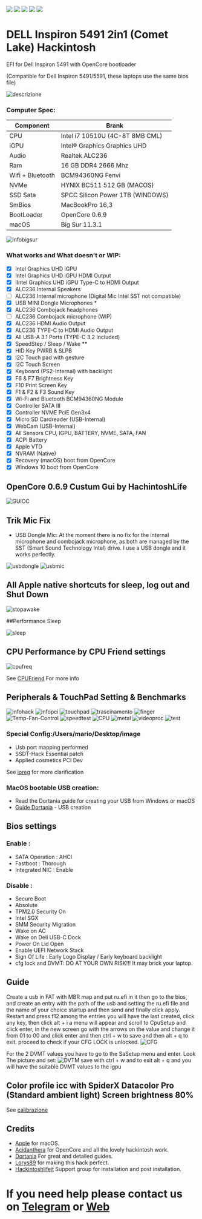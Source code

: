 [![](https://img.shields.io/badge/Gitter%20HL%20Community-Chat-informational?style=flat&logo=gitter&logoColor=white&color=ed1965)](https://gitter.im/Hackintosh-Life-IT/community)
[![](https://img.shields.io/badge/EFI-Release-informational?style=flat&logo=apple&logoColor=white&color=9debeb)](https://github.com/Speeedo83/Dell-Inspiron-5491-2in1-Hakintosh/releases)
[![](https://img.shields.io/badge/Telegram-HackintoshLifeIT-informational?style=flat&logo=telegram&logoColor=white&color=5fb659)](https://t.me/HackintoshLife_it)
[![](https://img.shields.io/badge/Facebook-HackintoshLifeIT-informational?style=flat&logo=facebook&logoColor=white&color=3a4dc9)](https://www.facebook.com/hackintoshlife/)
[![](https://img.shields.io/badge/Instagram-HackintoshLifeIT-informational?style=flat&logo=instagram&logoColor=white&color=8a178a)](https://www.instagram.com/hackintoshlife.it_official/)

# DELL Inspiron 5491 2in1 (Comet Lake) Hackintosh

EFI for Dell Inspiron 5491 with OpenCore bootloader

(Compatible for Dell Inspiron 5491/5591, these laptops use the same bios file)

![descrizione](./Screenshot/pc.png)


### Computer Spec:

| Component        | Brank                              |
| ---------------- | ---------------------------------- |
| CPU              | Intel i7 10510U (4C-8T 8MB CML)    |
| iGPU             | Intel® Graphics Graphics UHD       |
| Audio            | Realtek ALC236                     |
| Ram              | 16 GB DDR4 2666 Mhz                |
| Wifi + Bluetooth | BCM94360NG Fenvi                   |
| NVMe             | HYNIX BC511 512 GB (MACOS)         |
| SSD Sata         | SPCC Silicon Power 1TB (WINDOWS)   |
| SmBios           | MacBookPro 16,3                    |
| BootLoader       | OpenCore 0.6.9                     |
| macOS            | Big Sur 11.3.1                     |



![infobigsur](./Screenshot/infomac.png)

### What works and What doesn't or WIP:

- [x] Intel Graphics UHD iGPU 
- [x] Intel Graphics UHD iGPU HDMI Output
- [x] IIntel Graphics UHD iGPU Type-C to HDMI Output
- [x] ALC236 Internal Speakers
- [ ] ALC236 Internal microphone (Digital Mic Intel SST not compatible)
- [x] USB MINI Dongle Microphones  *
- [x] ALC236 Combojack headphones
- [ ] ALC236 Combojack microphone (WIP)
- [x] ALC236 HDMI Audio Output
- [x] ALC236 TYPE-C to HDMI Audio Output
- [x] All USB-A 3.1 Ports (TYPE-C 3.2 Included)
- [x] SpeedStep / Sleep / Wake **
- [x] HID Key PWRB & SLPB 
- [x] I2C Touch pad with gesture
- [x] I2C Touch Screen
- [x] Keyboard (PS2-Internal) with backlight
- [x] F6 & F7 Brightness Key
- [x] F10 Print Screen Key
- [x] F1 & F2 & F3 Sound Key
- [x] Wi-Fi and Bluetooth BCM94360NG Module
- [x] Controller SATA III
- [x] Controller NVME PciE Gen3x4 
- [x] Micro SD Cardreader (USB-Internal)
- [x] WebCam (USB-Internal)
- [x] All Sensors CPU, IGPU, BATTERY, NVME, SATA, FAN
- [x] ACPI Battery
- [x] Apple VTD
- [x] NVRAM (Native)
- [x] Recovery (macOS) boot from OpenCore
- [x] Windows 10 boot from OpenCore

## OpenCore 0.6.9 Custum Gui by HachintoshLife

![GUIOC](./Screenshot/GUIOC.png)

## Trik Mic Fix
* USB Dongle Mic:
At the moment there is no fix for the internal microphone and combojack microphone, as both are managed by the SST (Smart Sound Technology Intel) drive.
I use a USB dongle and it works perfectly.


![usbdongle](./Screenshot/usbdongle.png)       ![usbmic](./Screenshot/usbmic.png)

## All Apple native shortcuts for sleep, log out and Shut Down

![stopawake](./Screenshot/stopawake.png)

##Performance Sleep

![sleep](./Screenshot/sleep.png)


## CPU Performance by CPU Friend settings

![cpufreq](./Screenshot/cpufreq.png)

See [CPUFriend](https://github.com/acidanthera/CPUFriend) For more info 


## Peripherals & TouchPad Setting & Benchmarks

![infohack](./Screenshot/periferiche.png)
![infopci](./Screenshot/pci-dev.png)
![touchpad](./Screenshot/touchpad.png)
![trascinamento](./Screenshot/trascinamento.png)
![finger](./Screenshot/finger.png)
![Temp-Fan-Control](./Screenshot/Temp-Fan-Control.png)
![speedtest](./Screenshot/speedtest.png)
![CPU](./Screenshot/CPU.png)
![metal](./Screenshot/metal.png)
![videoproc](./Screenshot/videoproc.png)
![test](./Screenshot/teststorage.png)


### Special Config:/Users/mario/Desktop/image

- Usb port mapping performed
- SSDT-Hack Essential patch
- Applied cosmetics PCI Dev

See [ioreg](https://github.com/Speeedo83/Dell-Inspiron-5491-2in1-Hakintosh/raw/main/ioregMacBookPro.zip) for more clarification


### MacOS bootable USB creation:
- Read the Dortania guide for creating your USB from Windows or macOS
- [Guide Dortania](https://dortania.github.io/OpenCore-Install-Guide/installer-guide/) - USB creation


## Bios settings
### Enable :
* SATA Operation : AHCI
* Fastboot : Thorough
* Integrated NIC : Enable


### Disable : 
* Secure Boot
* Absolute
* TPM2.0 Security On
* Intel SGX
* SMM Security Migration
* Wake on AC
* Wake on Dell USB-C Dock
* Power On Lid Open
* Enable UEFI Network Stack
* Sign Of Life : Early Logo Display / Early keyboard backlight
* cfg lock and DVMT: DO AT YOUR OWN RISK!!! It may brick your laptop.

## Guide

Create a usb in FAT with MBR map and put ru.efi in it then go to the bios, and create an entry with the path of the usb and setting the ru.efi file and the name of your choice startup and then send and finally click apply.
Restart and press f12 among the entries you will have the last created, click any key, then click alt + ì a menu will appear and scroll to CpuSetup and click enter, in the new screen go with the arrows on the value and change it from 01 to 00 and click enter and then ctrl + w to save and then alt + q to exit. proceed to check if your CFG LOCK is unlocked.
![CFG](./Screenshot/CFG.png)

For the 2 DVMT values you have to go to the SaSetup menu and enter.
Look The picture and set:
![DVTM](./Screenshot/DVTM.png)
save with ctrl + w and to exit alt + q and you will have the suitable DVMT values to the igpu


## Color profile icc with SpiderX Datacolor Pro (Standard ambient light) Screen brightness 80% 
See [calibrazione](https://github.com/Speeedo83/Dell-Inspiron-5491-2in1-Hakintosh/blob/main/Dell%20Inspire5491.icc)
 

## Credits

- [Apple](https://apple.com) for macOS.
- [Acidanthera](https://github.com/acidanthera) for OpenCore and all the lovely hackintosh work.
- [Dortania](https://dortania.github.io/OpenCore-Install-Guide/config-laptop.plist/icelake.html) For great and detailed guides.
- [Lorys89](https://github.com/Lorys89/) for making this hack perfect. 
- [Hackintoshlifeit](https://github.com/Hackintoshlifeit) Support group for installation and post installation.

# If you need help please contact us on [Telegram](https://t.me/HackintoshLife_it) or [Web](https://www.hackintoshlife.it/)
